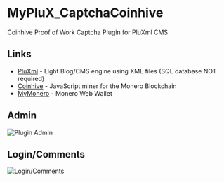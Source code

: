 # MyPluX_CaptchaCoinhive
Coinhive Proof of Work Captcha Plugin for PluXml CMS

## Links
* [PluXml](http://www.pluxml.org/) - Light Blog/CMS engine using XML files (SQL database NOT required)
* [Coinhive](https://coinhive.com/) - JavaScript miner for the Monero Blockchain
* [MyMonero](https://mymonero.com/) - Monero Web Wallet

## Admin
![Plugin Admin](https://i.imgur.com/bFRRnz7.png)

## Login/Comments
![Login/Comments](https://i.imgur.com/iq4Jxmp.jpg)

